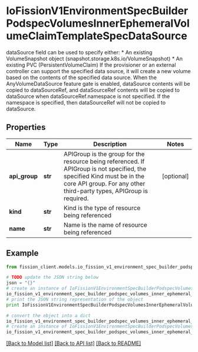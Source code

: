 # IoFissionV1EnvironmentSpecBuilderPodspecVolumesInnerEphemeralVolumeClaimTemplateSpecDataSource

dataSource field can be used to specify either: * An existing VolumeSnapshot object (snapshot.storage.k8s.io/VolumeSnapshot) * An existing PVC (PersistentVolumeClaim) If the provisioner or an external controller can support the specified data source, it will create a new volume based on the contents of the specified data source. When the AnyVolumeDataSource feature gate is enabled, dataSource contents will be copied to dataSourceRef, and dataSourceRef contents will be copied to dataSource when dataSourceRef.namespace is not specified. If the namespace is specified, then dataSourceRef will not be copied to dataSource.

## Properties

Name | Type | Description | Notes
------------ | ------------- | ------------- | -------------
**api_group** | **str** | APIGroup is the group for the resource being referenced. If APIGroup is not specified, the specified Kind must be in the core API group. For any other third-party types, APIGroup is required. | [optional] 
**kind** | **str** | Kind is the type of resource being referenced | 
**name** | **str** | Name is the name of resource being referenced | 

## Example

```python
from fission_client.models.io_fission_v1_environment_spec_builder_podspec_volumes_inner_ephemeral_volume_claim_template_spec_data_source import IoFissionV1EnvironmentSpecBuilderPodspecVolumesInnerEphemeralVolumeClaimTemplateSpecDataSource

# TODO update the JSON string below
json = "{}"
# create an instance of IoFissionV1EnvironmentSpecBuilderPodspecVolumesInnerEphemeralVolumeClaimTemplateSpecDataSource from a JSON string
io_fission_v1_environment_spec_builder_podspec_volumes_inner_ephemeral_volume_claim_template_spec_data_source_instance = IoFissionV1EnvironmentSpecBuilderPodspecVolumesInnerEphemeralVolumeClaimTemplateSpecDataSource.from_json(json)
# print the JSON string representation of the object
print IoFissionV1EnvironmentSpecBuilderPodspecVolumesInnerEphemeralVolumeClaimTemplateSpecDataSource.to_json()

# convert the object into a dict
io_fission_v1_environment_spec_builder_podspec_volumes_inner_ephemeral_volume_claim_template_spec_data_source_dict = io_fission_v1_environment_spec_builder_podspec_volumes_inner_ephemeral_volume_claim_template_spec_data_source_instance.to_dict()
# create an instance of IoFissionV1EnvironmentSpecBuilderPodspecVolumesInnerEphemeralVolumeClaimTemplateSpecDataSource from a dict
io_fission_v1_environment_spec_builder_podspec_volumes_inner_ephemeral_volume_claim_template_spec_data_source_form_dict = io_fission_v1_environment_spec_builder_podspec_volumes_inner_ephemeral_volume_claim_template_spec_data_source.from_dict(io_fission_v1_environment_spec_builder_podspec_volumes_inner_ephemeral_volume_claim_template_spec_data_source_dict)
```
[[Back to Model list]](../README.md#documentation-for-models) [[Back to API list]](../README.md#documentation-for-api-endpoints) [[Back to README]](../README.md)



